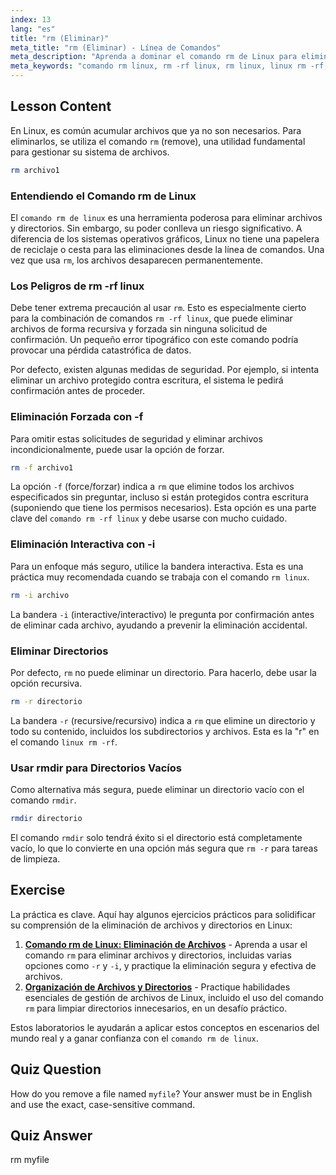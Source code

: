 ```yaml
---
index: 13
lang: "es"
title: "rm (Eliminar)"
meta_title: "rm (Eliminar) - Línea de Comandos"
meta_description: "Aprenda a dominar el comando rm de Linux para eliminar archivos de forma segura. Esta guía cubre el potente comando rm -rf de Linux, el modo interactivo y cómo evitar errores comunes al usar rm en Linux."
meta_keywords: "comando rm linux, rm -rf linux, rm linux, linux rm -rf, comando rm -rf linux, comando rm, eliminar archivos linux, eliminar directorios, rmdir"
---
```


## Lesson Content

En Linux, es común acumular archivos que ya no son necesarios. Para eliminarlos, se utiliza el comando `rm` (remove), una utilidad fundamental para gestionar su sistema de archivos.

```bash
rm archivo1
```

### Entendiendo el Comando rm de Linux

El `comando rm de linux` es una herramienta poderosa para eliminar archivos y directorios. Sin embargo, su poder conlleva un riesgo significativo. A diferencia de los sistemas operativos gráficos, Linux no tiene una papelera de reciclaje o cesta para las eliminaciones desde la línea de comandos. Una vez que usa `rm`, los archivos desaparecen permanentemente.

### Los Peligros de rm -rf linux

Debe tener extrema precaución al usar `rm`. Esto es especialmente cierto para la combinación de comandos `rm -rf linux`, que puede eliminar archivos de forma recursiva y forzada sin ninguna solicitud de confirmación. Un pequeño error tipográfico con este comando podría provocar una pérdida catastrófica de datos.

Por defecto, existen algunas medidas de seguridad. Por ejemplo, si intenta eliminar un archivo protegido contra escritura, el sistema le pedirá confirmación antes de proceder.

### Eliminación Forzada con -f

Para omitir estas solicitudes de seguridad y eliminar archivos incondicionalmente, puede usar la opción de forzar.

```bash
rm -f archivo1
```

La opción `-f` (force/forzar) indica a `rm` que elimine todos los archivos especificados sin preguntar, incluso si están protegidos contra escritura (suponiendo que tiene los permisos necesarios). Esta opción es una parte clave del `comando rm -rf linux` y debe usarse con mucho cuidado.

### Eliminación Interactiva con -i

Para un enfoque más seguro, utilice la bandera interactiva. Esta es una práctica muy recomendada cuando se trabaja con el comando `rm linux`.

```bash
rm -i archivo
```

La bandera `-i` (interactive/interactivo) le pregunta por confirmación antes de eliminar cada archivo, ayudando a prevenir la eliminación accidental.

### Eliminar Directorios

Por defecto, `rm` no puede eliminar un directorio. Para hacerlo, debe usar la opción recursiva.

```bash
rm -r directorio
```

La bandera `-r` (recursive/recursivo) indica a `rm` que elimine un directorio y todo su contenido, incluidos los subdirectorios y archivos. Esta es la "r" en el comando `linux rm -rf`.

### Usar rmdir para Directorios Vacíos

Como alternativa más segura, puede eliminar un directorio vacío con el comando `rmdir`.

```bash
rmdir directorio
```

El comando `rmdir` solo tendrá éxito si el directorio está completamente vacío, lo que lo convierte en una opción más segura que `rm -r` para tareas de limpieza.

## Exercise

La práctica es clave. Aquí hay algunos ejercicios prácticos para solidificar su comprensión de la eliminación de archivos y directorios en Linux:

1.  **[Comando rm de Linux: Eliminación de Archivos](https://labex.io/es/labs/linux-linux-rm-command-file-removing-209741)** - Aprenda a usar el comando `rm` para eliminar archivos y directorios, incluidas varias opciones como `-r` y `-i`, y practique la eliminación segura y efectiva de archivos.
2.  **[Organización de Archivos y Directorios](https://labex.io/es/labs/linux-organizing-files-and-directories-387877)** - Practique habilidades esenciales de gestión de archivos de Linux, incluido el uso del comando `rm` para limpiar directorios innecesarios, en un desafío práctico.

Estos laboratorios le ayudarán a aplicar estos conceptos en escenarios del mundo real y a ganar confianza con el `comando rm de linux`.

## Quiz Question

How do you remove a file named `myfile`? Your answer must be in English and use the exact, case-sensitive command.

## Quiz Answer

rm myfile
